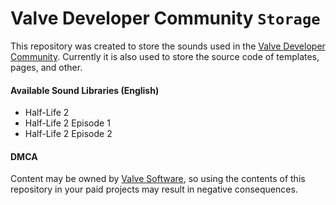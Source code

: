 # Valve Developer Community `Storage`
This repository was created to store the sounds used in the [Valve Developer Community](https://developer.valvesoftware.com). Currently it is also used to store the source code of templates, pages, and other.

#### Available Sound Libraries (English)
- Half-Life 2
- Half-Life 2 Episode 1
- Half-Life 2 Episode 2

#### DMCA
Content may be owned by [Valve Software](https://github.com/ValveSoftware), so using the contents of this repository in your paid projects may result in negative consequences.
